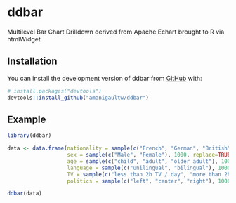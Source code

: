 

<!-- README.md is generated from README.Rmd. Please edit that file -->

# ddbar

<!-- badges: start -->
<!-- badges: end -->

 Multilevel Bar Chart Drilldown derived from Apache Echart brought to R via htmlWidget

## Installation

You can install the development version of ddbar from
[GitHub](https://github.com/) with:

``` r
# install.packages("devtools")
devtools::install_github("amanigaultw/ddbar")
```

## Example

``` r
library(ddbar)

data <- data.frame(nationality = sample(c("French", "German", "British"), 1000, replace=TRUE, prob=c(0.4, 0.3, 0.3)),
                   sex = sample(c("Male", "Female"), 1000, replace=TRUE, prob=c(0.5, 0.5)),
                   age = sample(c("child", "adult", "older adult"), 1000, replace=TRUE, prob=c(0.1, 0.7, 0.2)),
                   language = sample(c("unilingual", "bilingual"), 1000, replace=TRUE, prob=c(0.7, 0.3)),
                   TV = sample(c("less than 2h TV / day", "more than 2h TV / day"), 1000, replace=TRUE, prob=c(0.7, 0.3)),
                   politics = sample(c("left", "center", "right"), 1000, replace=TRUE, prob=c(0.3, 0.4, 0.3)))

ddbar(data)

```